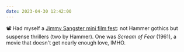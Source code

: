 ```yaml
---
date: 2023-04-30 12:42:00
---
```


📽️ Had myself a [Jimmy Sangster mini film fest](https://multoghost.wordpress.com/2023/04/30/three-thrillers-by-jimmy-sangster/): not Hammer gothics but suspense thrillers (two by Hammer). One was *Scream of Fear* (1961), a movie that doesn't get nearly enough love, IMHO.
